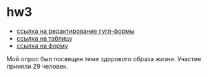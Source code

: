# hw3
* [ссылка на редактирование гугл-формы](https://docs.google.com/forms/d/1zY6NdZivHXJ1VveMecp9WeIyZzEoZNVxa1JXU7a4vTc/edit?usp=sharing) 
* [ссылка на таблицу](https://docs.google.com/spreadsheets/d/1c5tfpauuvVXnVkkGE90yJ0FhUn1UhyLoxVrfg4YcLMg/edit#gid=2088984268) 
* [ссылка на форму](https://docs.google.com/forms/d/e/1FAIpQLScthGbnIovHiH_uGvMb8LBcLYmS5qYTSqde7pCCicNB_1d7aw/viewform?usp=sf_link) 

Мой опрос был посвящен теме здорового образа жизни. Участие приняли 29 человек.  
